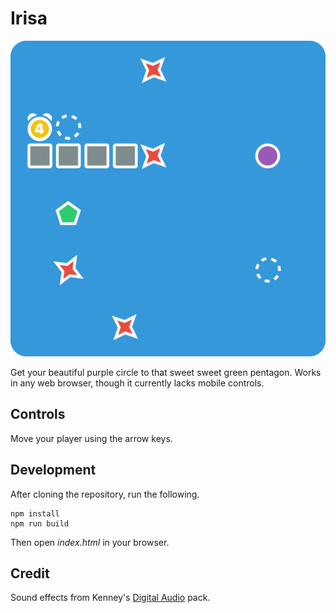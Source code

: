 # Irisa

![Screenshot](screenshot.png)

Get your beautiful purple circle to that sweet sweet green pentagon. Works in
any web browser, though it currently lacks mobile controls.


## Controls

Move your player using the arrow keys.


## Development

After cloning the repository, run the following.

    npm install
    npm run build

Then open *index.html* in your browser.


## Credit

Sound effects from Kenney's
[Digital Audio](http://kenney.nl/assets/digital-audio) pack.
